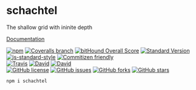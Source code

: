 # schachtel

The shallow grid with ininite depth

[Documentation](https://pixelass.github.io/schachtel/)

[![npm](https://img.shields.io/npm/v/schachtel.svg)](https://www.npmjs.com/package/schachtel)
[![Coveralls branch](https://img.shields.io/coveralls/pixelass/schachtel.svg)](https://coveralls.io/github/pixelass/schachtel)
[![bitHound Overall Score](https://www.bithound.io/github/pixelass/schachtel/badges/score.svg)](https://www.bithound.io/github/pixelass/schachtel)
[![Standard Version](https://img.shields.io/badge/release-standard%20version-brightgreen.svg)](https://github.com/conventional-changelog/standard-version)
[![js-standard-style](https://img.shields.io/badge/code%20style-standard-brightgreen.svg)](http://standardjs.com/)
[![Commitizen friendly](https://img.shields.io/badge/commitizen-friendly-brightgreen.svg)](http://commitizen.github.io/cz-cli/)  
[![Travis](https://img.shields.io/travis/pixelass/schachtel.svg)](https://travis-ci.org/pixelass/schachtel)
[![David](https://img.shields.io/david/pixelass/schachtel.svg)](https://david-dm.org/pixelass/schachtel)
[![David](https://img.shields.io/david/dev/pixelass/schachtel.svg)](https://david-dm.org/pixelass/schachtel#info=devDependencies&view=table)  
[![GitHub license](https://img.shields.io/github/license/pixelass/schachtel.svg)](https://github.com/pixelass/schachtel/blob/master/LICENSE)
[![GitHub issues](https://img.shields.io/github/issues/pixelass/schachtel.svg)](https://github.com/pixelass/schachtel/issues)
[![GitHub forks](https://img.shields.io/github/forks/pixelass/schachtel.svg)](https://github.com/pixelass/schachtel/network)
[![GitHub stars](https://img.shields.io/github/stars/pixelass/schachtel.svg)](https://github.com/pixelass/schachtel/stargazers)  



```shell
npm i schachtel
```
